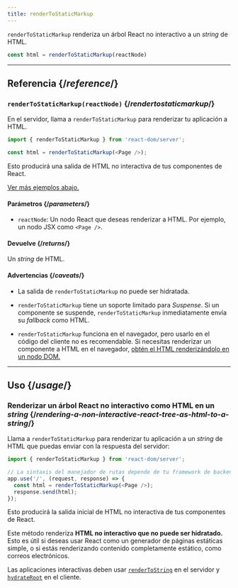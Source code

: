 ```yaml
---
title: renderToStaticMarkup
---
```


<Intro>

`renderToStaticMarkup` renderiza un árbol React no interactivo a un _string_ de HTML.

```js
const html = renderToStaticMarkup(reactNode)
```

</Intro>

<InlineToc />

---

## Referencia {/*reference*/}

### `renderToStaticMarkup(reactNode)` {/*rendertostaticmarkup*/}

En el servidor, llama a `renderToStaticMarkup` para renderizar tu aplicación a HTML.

```js
import { renderToStaticMarkup } from 'react-dom/server';

const html = renderToStaticMarkup(<Page />);
```

Esto producirá una salida de HTML no interactiva de tus componentes de React.

[Ver más ejemplos abajo.](#usage)

#### Parámetros {/*parameters*/}

* `reactNode`: Un nodo React que deseas renderizar a HTML. Por ejemplo, un nodo JSX como `<Page />`.

#### Devuelve {/*returns*/}

Un _string_ de HTML.

#### Advertencias {/*caveats*/}

* La salida de `renderToStaticMarkup` no puede ser hidratada.

* `renderToStaticMarkup` tiene un soporte limitado para _Suspense_. Si un componente se suspende, `renderToStaticMarkup` inmediatamente envía su _fallback_ como HTML.

* `renderToStaticMarkup` funciona en el navegador, pero usarlo en el código del cliente no es recomendable. Si necesitas renderizar un componente a HTML en el navegador, [obtén el HTML renderizándolo en un nodo DOM.](/reference/react-dom/server/renderToString#removing-rendertostring-from-the-client-code)

---

## Uso {/*usage*/}

### Renderizar un árbol React no interactivo como HTML en un _string_ {/*rendering-a-non-interactive-react-tree-as-html-to-a-string*/}

Llama a `renderToStaticMarkup` para renderizar tu aplicación a un _string_ de HTML que puedas enviar con la respuesta del servidor:

```js {5-6}
import { renderToStaticMarkup } from 'react-dom/server';

// La sintaxis del manejador de rutas depende de tu framework de backend
app.use('/', (request, response) => {
  const html = renderToStaticMarkup(<Page />);
  response.send(html);
});
```

Esto producirá la salida inicial de HTML no interactiva de tus componentes de React.

<Pitfall>

Este método renderiza **HTML no interactivo que no puede ser hidratado.** Esto es útil si deseas usar React como un generador de páginas estáticas simple, o si estás renderizando contenido completamente estático, como correos electrónicos.

Las aplicaciones interactivas deben usar [`renderToString`](/reference/react-dom/server/renderToString) en el servidor y [`hydrateRoot`](/reference/react-dom/client/hydrateRoot) en el cliente.

</Pitfall>
